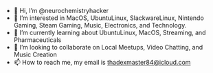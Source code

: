 - 👋 Hi, I’m @neurochemistryhacker
- 👀 I’m interested in MacOS, UbuntuLinux, SlackwareLinux, Nintendo Gaming, Steam Gaming, Music, Electronics, and Technology.
- 🌱 I’m currently learning about UbuntuLinux, MacOS, Streaming, and Pharmaceuticals 
- 💞️ I’m looking to collaborate on Local Meetups, Video Chatting, and Music Creation
- 📫 How to reach me, my email is thadexmaster84@icloud.com 

<!---
neurochemistryhacker/neurochemistryhacker is a ✨ special ✨ repository because its `README.md` (this file) appears on your GitHub profile.
You can click the Preview link to take a look at your changes.
--->
